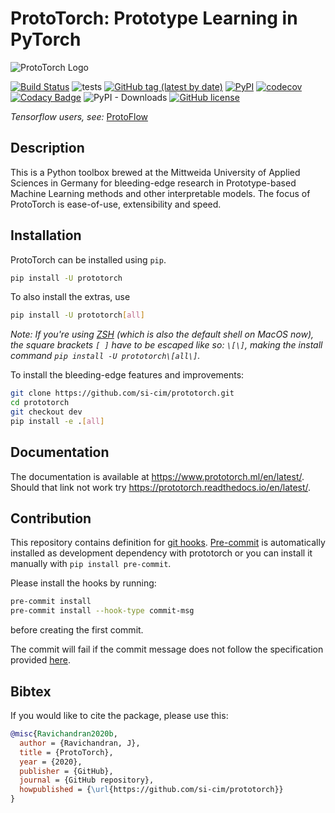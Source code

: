 # ProtoTorch: Prototype Learning in PyTorch

![ProtoTorch Logo](https://prototorch.readthedocs.io/en/latest/_static/horizontal-lockup.png)

[![Build Status](https://api.travis-ci.com/si-cim/prototorch.svg?branch=master)](https://travis-ci.org/si-cim/prototorch)
![tests](https://github.com/si-cim/prototorch/workflows/tests/badge.svg)
[![GitHub tag (latest by date)](https://img.shields.io/github/v/tag/si-cim/prototorch?color=yellow&label=version)](https://github.com/si-cim/prototorch/releases)
[![PyPI](https://img.shields.io/pypi/v/prototorch)](https://pypi.org/project/prototorch/)
[![codecov](https://codecov.io/gh/si-cim/prototorch/branch/master/graph/badge.svg)](https://codecov.io/gh/si-cim/prototorch)
[![Codacy Badge](https://api.codacy.com/project/badge/Grade/76273904bf9343f0a8b29cd8aca242e7)](https://www.codacy.com/gh/si-cim/prototorch?utm_source=github.com&amp;utm_medium=referral&amp;utm_content=si-cim/prototorch&amp;utm_campaign=Badge_Grade)
![PyPI - Downloads](https://img.shields.io/pypi/dm/prototorch?color=blue)
[![GitHub license](https://img.shields.io/github/license/si-cim/prototorch)](https://github.com/si-cim/prototorch/blob/master/LICENSE)

*Tensorflow users, see:* [ProtoFlow](https://github.com/si-cim/protoflow)

## Description

This is a Python toolbox brewed at the Mittweida University of Applied Sciences
in Germany for bleeding-edge research in Prototype-based Machine Learning
methods and other interpretable models. The focus of ProtoTorch is ease-of-use,
extensibility and speed.

## Installation

ProtoTorch can be installed using `pip`.
```bash
pip install -U prototorch
```
To also install the extras, use
```bash
pip install -U prototorch[all]
```

*Note: If you're using [ZSH](https://www.zsh.org/) (which is also the default
shell on MacOS now), the square brackets `[ ]` have to be escaped like so:
`\[\]`, making the install command `pip install -U prototorch\[all\]`.*

To install the bleeding-edge features and improvements:
```bash
git clone https://github.com/si-cim/prototorch.git
cd prototorch
git checkout dev
pip install -e .[all]
```

## Documentation

The documentation is available at <https://www.prototorch.ml/en/latest/>. Should
that link not work try <https://prototorch.readthedocs.io/en/latest/>.

## Contribution

This repository contains definition for [git hooks](https://githooks.com).
[Pre-commit](https://pre-commit.com) is automatically installed as development
dependency with prototorch or you can install it manually with `pip install
pre-commit`.

Please install the hooks by running:
```bash
pre-commit install
pre-commit install --hook-type commit-msg
```
before creating the first commit.

The commit will fail if the commit message does not follow the specification
provided [here](https://www.conventionalcommits.org/en/v1.0.0/#specification).

## Bibtex

If you would like to cite the package, please use this:
```bibtex
@misc{Ravichandran2020b,
  author = {Ravichandran, J},
  title = {ProtoTorch},
  year = {2020},
  publisher = {GitHub},
  journal = {GitHub repository},
  howpublished = {\url{https://github.com/si-cim/prototorch}}
}
